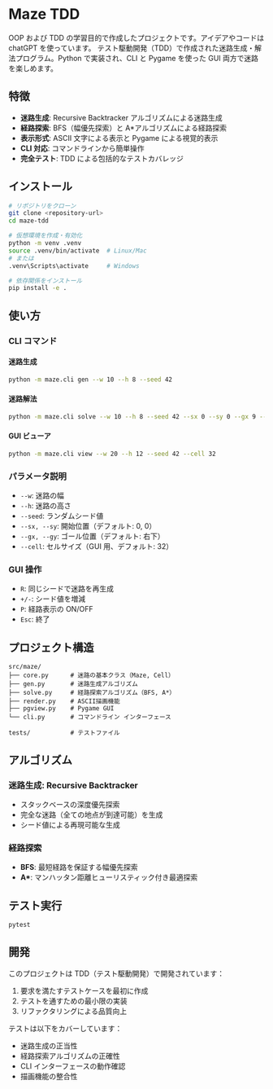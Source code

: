 # Maze TDD

OOP および TDD の学習目的で作成したプロジェクトです。アイデアやコードは chatGPT を使っています。
テスト駆動開発（TDD）で作成された迷路生成・解法プログラム。Python で実装され、CLI と Pygame を使った GUI 両方で迷路を楽しめます。

## 特徴

- **迷路生成**: Recursive Backtracker アルゴリズムによる迷路生成
- **経路探索**: BFS（幅優先探索）と A\*アルゴリズムによる経路探索
- **表示形式**: ASCII 文字による表示と Pygame による視覚的表示
- **CLI 対応**: コマンドラインから簡単操作
- **完全テスト**: TDD による包括的なテストカバレッジ

## インストール

```bash
# リポジトリをクローン
git clone <repository-url>
cd maze-tdd

# 仮想環境を作成・有効化
python -m venv .venv
source .venv/bin/activate  # Linux/Mac
# または
.venv\Scripts\activate     # Windows

# 依存関係をインストール
pip install -e .
```

## 使い方

### CLI コマンド

#### 迷路生成

```bash
python -m maze.cli gen --w 10 --h 8 --seed 42
```

#### 迷路解法

```bash
python -m maze.cli solve --w 10 --h 8 --seed 42 --sx 0 --sy 0 --gx 9 --gy 7
```

#### GUI ビューア

```bash
python -m maze.cli view --w 20 --h 12 --seed 42 --cell 32
```

### パラメータ説明

- `--w`: 迷路の幅
- `--h`: 迷路の高さ
- `--seed`: ランダムシード値
- `--sx, --sy`: 開始位置（デフォルト: 0, 0）
- `--gx, --gy`: ゴール位置（デフォルト: 右下）
- `--cell`: セルサイズ（GUI 用、デフォルト: 32）

### GUI 操作

- `R`: 同じシードで迷路を再生成
- `+/-`: シード値を増減
- `P`: 経路表示の ON/OFF
- `Esc`: 終了

## プロジェクト構造

```
src/maze/
├── core.py      # 迷路の基本クラス（Maze, Cell）
├── gen.py       # 迷路生成アルゴリズム
├── solve.py     # 経路探索アルゴリズム（BFS, A*）
├── render.py    # ASCII描画機能
├── pgview.py    # Pygame GUI
└── cli.py       # コマンドライン インターフェース

tests/           # テストファイル
```

## アルゴリズム

### 迷路生成: Recursive Backtracker

- スタックベースの深度優先探索
- 完全な迷路（全ての地点が到達可能）を生成
- シード値による再現可能な生成

### 経路探索

- **BFS**: 最短経路を保証する幅優先探索
- **A\***: マンハッタン距離ヒューリスティック付き最適探索

## テスト実行

```bash
pytest
```

## 開発

このプロジェクトは TDD（テスト駆動開発）で開発されています：

1. 要求を満たすテストケースを最初に作成
2. テストを通すための最小限の実装
3. リファクタリングによる品質向上

テストは以下をカバーしています：

- 迷路生成の正当性
- 経路探索アルゴリズムの正確性
- CLI インターフェースの動作確認
- 描画機能の整合性

